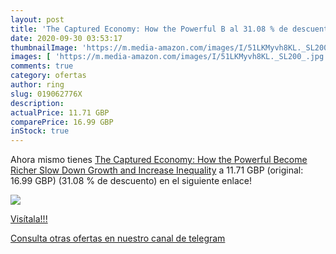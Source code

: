 ```yaml
---
layout: post
title: 'The Captured Economy: How the Powerful B al 31.08 % de descuento'
date: 2020-09-30 03:53:17
thumbnailImage: 'https://m.media-amazon.com/images/I/51LKMyvh8KL._SL200_.jpg'
images: [ 'https://m.media-amazon.com/images/I/51LKMyvh8KL._SL200_.jpg' ]
comments: true
category: ofertas
author: ring
slug: 019062776X
description:
actualPrice: 11.71 GBP
comparePrice: 16.99 GBP
inStock: true
---
```


Ahora mismo tienes [The Captured Economy: How the Powerful Become Richer  Slow Down Growth  and Increase Inequality](https://www.amazon.co.uk/dp/019062776X/?tag=redken01-21) a 11.71 GBP (original: 16.99 GBP) (31.08 %  de descuento) en el siguiente enlace!

[![](https://m.media-amazon.com/images/I/51LKMyvh8KL._SL200_.jpg)](https://www.amazon.co.uk/dp/019062776X/?tag=redken01-21)

[Visítala!!!](https://www.amazon.co.uk/dp/019062776X/?tag=redken01-21)

[Consulta otras ofertas en nuestro canal de telegram](https://t.me/s/ofertas25)
